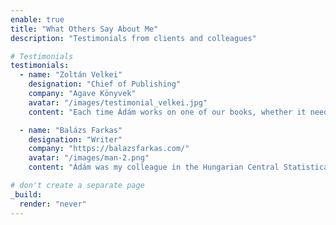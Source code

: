 ```yaml
---
enable: true
title: "What Others Say About Me"
description: "Testimonials from clients and colleagues"

# Testimonials
testimonials:
  - name: "Zoltán Velkei"
    designation: "Chief of Publishing"
    company: "Agave Könyvek"
    avatar: "/images/testimonial_velkei.jpg"
    content: "Each time Ádám works on one of our books, whether it needs translating or editing, I know it’s in safe hands. He has an outstanding sense of language and style, and it’s great to see the dedication and care he devotes to each project. Additionally, his work on decidedly lengthy novels is always of exceptional quality. I consider him one of the most talented professionals among his younger peers."

  - name: "Balázs Farkas"
    designation: "Writer"
    company: "https://balazsfarkas.com/"
    avatar: "/images/man-2.png"
    content: "Ádám was my colleague in the Hungarian Central Statistical Office Library, and we stayed friends even after we eventually moved on to work in separate (but related) creative fields. I often turn to him for advice, as he always provides excellent insights. He is thorough, willing to double-check everything. Remarkably patient and generous. He even made this website from scratch - I’m always impressed by his versatility!"

# don't create a separate page
_build:
  render: "never"
---
```

